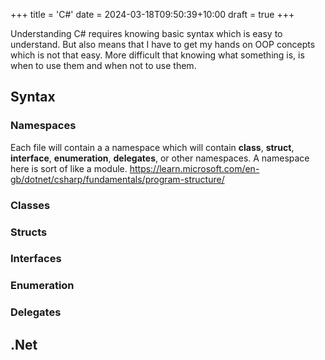 +++
title = 'C#'
date = 2024-03-18T09:50:39+10:00
draft = true
+++

Understanding C# requires knowing basic syntax which is easy to understand. But also means that I have to get my hands on OOP concepts which is not that easy. More difficult that knowing what something is, is when to use them and when not to use them.

## Syntax

### Namespaces
Each file will contain a a namespace which will contain **class**, **struct**, **interface**, **enumeration**, **delegates**, or other namespaces. A namespace here is sort of like a module. https://learn.microsoft.com/en-gb/dotnet/csharp/fundamentals/program-structure/

### Classes

### Structs

### Interfaces

### Enumeration

### Delegates

## .Net



